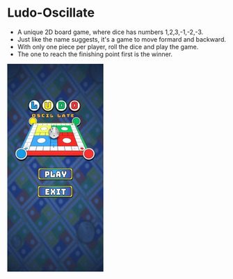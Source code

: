 # Ludo-Oscillate

- A unique 2D board game, where dice has numbers 1,2,3,-1,-2,-3.
- Just like the name suggests, it's a game to move formard and backward.
- With only one piece per player, roll the dice and play the game.
- The one to reach the finishing point first is the winner.

![Image Alt](https://github.com/akash0thapa/Ludo-Oscillate-old/blob/8dfe79e8091bb48f916884f8af7e84e1727fe70c/img_1.jpg)

